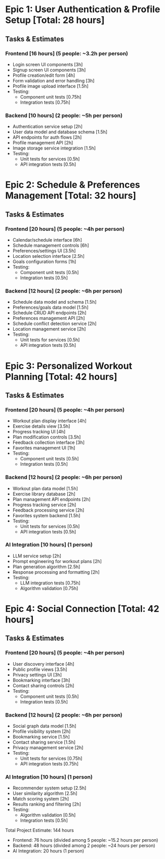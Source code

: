 # Epic 1: User Authentication & Profile Setup [Total: 28 hours]

## Tasks & Estimates

### Frontend [16 hours] (5 people: ~3.2h per person)
- Login screen UI components [3h]
- Signup screen UI components [3h]
- Profile creation/edit form [4h]
- Form validation and error handling [3h]
- Profile image upload interface [1.5h]
- Testing:
  - Component unit tests [0.75h]
  - Integration tests [0.75h]

### Backend [10 hours] (2 people: ~5h per person)
- Authentication service setup [2h]
- User data model and database schema [1.5h]
- API endpoints for auth flows [2h]
- Profile management API [2h]
- Image storage service integration [1.5h]
- Testing:
  - Unit tests for services [0.5h]
  - API integration tests [0.5h]

# Epic 2: Schedule & Preferences Management [Total: 32 hours]

## Tasks & Estimates

### Frontend [20 hours] (5 people: ~4h per person)
- Calendar/schedule interface [6h]
- Schedule management controls [6h]
- Preferences/settings UI [3.5h]
- Location selection interface [2.5h]
- Goals configuration forms [1h]
- Testing:
  - Component unit tests [0.5h]
  - Integration tests [0.5h]

### Backend [12 hours] (2 people: ~6h per person)
- Schedule data model and schema [1.5h]
- Preferences/goals data model [1.5h]
- Schedule CRUD API endpoints [2h]
- Preferences management API [2h]
- Schedule conflict detection service [2h]
- Location management service [2h]
- Testing:
  - Unit tests for services [0.5h]
  - API integration tests [0.5h]

# Epic 3: Personalized Workout Planning [Total: 42 hours]

## Tasks & Estimates

### Frontend [20 hours] (5 people: ~4h per person)
- Workout plan display interface [4h]
- Exercise details view [3.5h]
- Progress tracking UI [4h]
- Plan modification controls [3.5h]
- Feedback collection interface [3h]
- Favorites management UI [1h]
- Testing:
  - Component unit tests [0.5h]
  - Integration tests [0.5h]

### Backend [12 hours] (2 people: ~6h per person)
- Workout plan data model [1.5h]
- Exercise library database [2h]
- Plan management API endpoints [2h]
- Progress tracking service [2h]
- Feedback processing service [2h]
- Favorites system backend [1.5h]
- Testing:
  - Unit tests for services [0.5h]
  - API integration tests [0.5h]

### AI Integration [10 hours] (1 person)
- LLM service setup [2h]
- Prompt engineering for workout plans [2h]
- Plan generation algorithm [2.5h]
- Response processing and formatting [2h]
- Testing:
  - LLM integration tests [0.75h]
  - Algorithm validation [0.75h]

# Epic 4: Social Connection [Total: 42 hours]

## Tasks & Estimates

### Frontend [20 hours] (5 people: ~4h per person)
- User discovery interface [4h]
- Public profile views [3.5h]
- Privacy settings UI [3h]
- Bookmarking interface [3h]
- Contact sharing controls [2h]
- Testing:
  - Component unit tests [0.5h]
  - Integration tests [0.5h]

### Backend [12 hours] (2 people: ~6h per person)
- Social graph data model [1.5h]
- Profile visibility system [2h]
- Bookmarking service [1.5h]
- Contact sharing service [1.5h]
- Privacy management service [2h]
- Testing:
  - Unit tests for services [0.75h]
  - API integration tests [0.75h]

### AI Integration [10 hours] (1 person)
- Recommender system setup [2.5h]
- User similarity algorithm [2.5h]
- Match scoring system [2h]
- Results ranking and filtering [2h]
- Testing:
  - Algorithm validation [0.5h]
  - Integration tests [0.5h]

Total Project Estimate: 144 hours
- Frontend: 76 hours (divided among 5 people: ~15.2 hours per person)
- Backend: 48 hours (divided among 2 people: ~24 hours per person)
- AI Integration: 20 hours (1 person)
